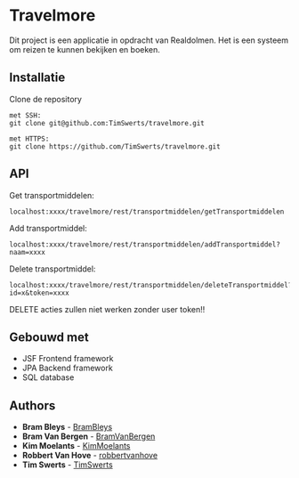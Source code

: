 # Travelmore
Dit project is een applicatie in opdracht van Realdolmen. Het is een systeem om reizen te kunnen bekijken en boeken. 

## Installatie

Clone de repository

```
met SSH:
git clone git@github.com:TimSwerts/travelmore.git

met HTTPS:
git clone https://github.com/TimSwerts/travelmore.git
```


## API
Get transportmiddelen:
```
localhost:xxxx/travelmore/rest/transportmiddelen/getTransportmiddelen
```

Add transportmiddel:
```
localhost:xxxx/travelmore/rest/transportmiddelen/addTransportmiddel?naam=xxxx
```

Delete transportmiddel:
```
localhost:xxxx/travelmore/rest/transportmiddelen/deleteTransportmiddel?id=x&token=xxxx
```

DELETE acties zullen niet werken zonder user token!!

## Gebouwd met

* JSF Frontend framework
* JPA Backend framework
* SQL database

## Authors

* **Bram Bleys** - [BramBleys](https://github.com/BramBleys)
* **Bram Van Bergen** - [BramVanBergen](https://github.com/BramVanBergen)
* **Kim Moelants** - [KimMoelants](https://github.com/KimMoelants)
* **Robbert Van Hove** - [robbertvanhove](https://github.com/robbertvanhove)
* **Tim Swerts** - [TimSwerts](https://github.com/TimSwerts)
